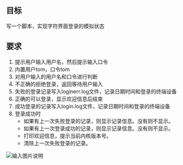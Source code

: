 ## 目标
写一个脚本，实现字符界面登录的模拟状态

## 要求
1. 提示用户输入用户名，然后提示输入口令
2. 内置用户tom，口令tom
3. 对用户输入的用户名和口令进行判断
4. 不正确的拒绝登录，返回等待用户输入
5. 失败的登录记录写入loginerr.log文件，记录日期时间和登录的终端设备
6. 正确的可以登录，显示欢迎信息后结束
7. 成功登录的记录写入login.log文件，记录日期时间和登录的终端设备
8. 登录成功时
    - 如果有上一次失败登录的记录，则显示记录信息。没有则不显示。
    - 如果有上一次登录成功的记录，则显示记录信息。没有则不显示。
    - 打印欢迎信息，提示当前内核版本号。
    - 清除上一次失败登录的记录。

![输入图片说明](https://images.gitee.com/uploads/images/2021/0529/222939_d6b591f4_7981918.png "login.gif")
